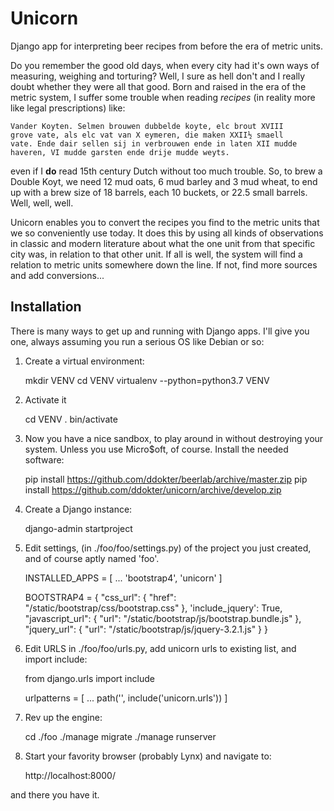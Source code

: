 # Unicorn

Django app for interpreting beer recipes from before the era of metric units.

Do you remember the good old days, when every city had it's own ways
of measuring, weighing and torturing? Well, I sure as hell don't and I
really doubt whether they were all that good. Born and raised in the
era of the metric system, I suffer some trouble when reading _recipes_
(in reality more like legal prescriptions) like:

    Vander Koyten. Selmen brouwen dubbelde koyte, elc brout XVIII
    grove vate, als elc vat van X eymeren, die maken XXII½ smaell
    vate. Ende dair sellen sij in verbrouwen ende in laten XII mudde
    haveren, VI mudde garsten ende drije mudde weyts.

even if I __do__ read 15th century Dutch without too much trouble. So, to
brew a Double Koyt, we need 12 mud oats, 6 mud barley and 3 mud wheat, to
end up with a brew size of 18 barrels, each 10 buckets, or 22.5 small
barrels. Well, well, well.

Unicorn enables you to convert the recipes you find to the metric
units that we so conveniently use today. It does this by using all
kinds of observations in classic and modern literature about what the
one unit from that specific city was, in relation to that other
unit. If all is well, the system will find a relation to metric units
somewhere down the line. If not, find more sources and add conversions...


## Installation

There is many ways to get up and running with Django apps. I'll give you one,
always assuming you run a serious OS like Debian or so:

1. Create a virtual environment:

    mkdir VENV
    cd VENV
    virtualenv --python=python3.7 VENV

2. Activate it

    cd VENV
    . bin/activate

3. Now you have a nice sandbox, to play around in without destroying your
   system. Unless you use Micro$oft, of course. Install the needed software:

    pip install https://github.com/ddokter/beerlab/archive/master.zip
    pip install https://github.com/ddokter/unicorn/archive/develop.zip

4. Create a Django instance:

   django-admin startproject <your own fancy project name>

5. Edit settings, (in ./foo/foo/settings.py) of the project you just created,
   and of course aptly named 'foo'.

    INSTALLED_APPS = [
      ...
      'bootstrap4',
      'unicorn'
    ]

    BOOTSTRAP4 = {
      "css_url": {
        "href": "/static/bootstrap/css/bootstrap.css"
     },
     'include_jquery': True,
     "javascript_url": {
       "url": "/static/bootstrap/js/bootstrap.bundle.js"
     },
     "jquery_url": {
       "url": "/static/bootstrap/js/jquery-3.2.1.js"
     }
    }

6. Edit URLS in ./foo/foo/urls.py, add unicorn urls to existing list, and
    import include:

    from django.urls import include

    urlpatterns = [
      ...
      path('', include('unicorn.urls'))
    ]

7. Rev up the engine:

    cd ./foo
    ./manage migrate
    ./manage runserver

8. Start your favority browser (probably Lynx) and navigate to:

    http://localhost:8000/

and there you have it.
